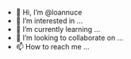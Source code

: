 - 👋 Hi, I’m @loannuce
- 👀 I’m interested in ...
- 🌱 I’m currently learning ...
- 💞️ I’m looking to collaborate on ...
- 📫 How to reach me ...

<!---
loannuce/loannuce is a ✨ special ✨ repository because its `README.md` (this file) appears on your GitHub profile.
You can click the Preview link to take a look at your changes.
--->
